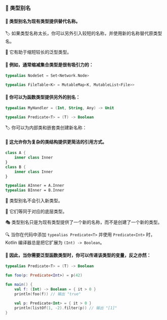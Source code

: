 ### 🌟 类型别名

#### 🔄 类型别名为现有类型提供替代名称。

🏷️ 如果类型名称太长，你可以另外引入较短的名称，并使用新的名称替代原类型名。

📏 它有助于缩短较长的泛型类型。

#### 🧩 例如，通常缩减集合类型是很有吸引力的：

```kotlin
typealias NodeSet = Set<Network.Node>

typealias FileTable<K> = MutableMap<K, MutableList<File>>
```

#### 🔄 你可以为函数类型提供另外的别名：

```kotlin
typealias MyHandler = (Int, String, Any) -> Unit

typealias Predicate<T> = (T) -> Boolean
```

🏷️ 你可以为内部类和嵌套类创建新名称：

#### 🔄 这允许你为复杂的类结构提供更简洁的引用方式。

```kotlin
class A {
    inner class Inner
}
class B {
    inner class Inner
}

typealias AInner = A.Inner
typealias BInner = B.Inner
```

🔄 类型别名不会引入新类型。

🔄 它们等同于对应的底层类型。

🎭 类型别名只是为现有类型提供了一个新的名称，而不是创建了一个新的类型。

🔍 当你在代码中添加 `typealias Predicate<T>` 并使用 `Predicate<Int>` 时，Kotlin 编译器总是把它扩展为 `(Int) -> Boolean`。

#### 🔀 因此，当你需要泛型函数类型时，你可以传递该类型的变量，反之亦然：

```kotlin
typealias Predicate<T> = (T) -> Boolean

fun foo(p: Predicate<Int>) = p(42)

fun main() {
    val f: (Int) -> Boolean = { it > 0 }
    println(foo(f)) // 输出 "true"

    val p: Predicate<Int> = { it > 0 }
    println(listOf(1, -2).filter(p)) // 输出 "[1]"
}
```